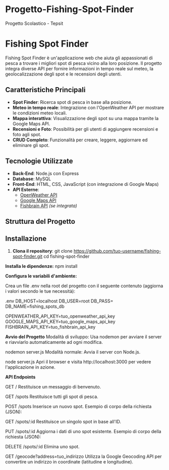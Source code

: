 # Progetto-Fishing-Spot-Finder
Progetto Scolastico - Tepsit
# Fishing Spot Finder

Fishing Spot Finder è un'applicazione web che aiuta gli appassionati di pesca a trovare i migliori spot di pesca vicino alla loro posizione. Il progetto integra diverse API per fornire informazioni in tempo reale sul meteo, la geolocalizzazione degli spot e le recensioni degli utenti.

## Caratteristiche Principali

- **Spot Finder**: Ricerca spot di pesca in base alla posizione.
- **Meteo in tempo reale**: Integrazione con l'OpenWeather API per mostrare le condizioni meteo locali.
- **Mappa interattiva**: Visualizzazione degli spot su una mappa tramite la Google Maps API.
- **Recensioni e Foto**: Possibilità per gli utenti di aggiungere recensioni e foto agli spot.
- **CRUD Completo**: Funzionalità per creare, leggere, aggiornare ed eliminare gli spot.

## Tecnologie Utilizzate

- **Back-End**: Node.js con Express
- **Database**: MySQL
- **Front-End**: HTML, CSS, JavaScript (con integrazione di Google Maps)
- **API Esterne**:
  - [OpenWeather API](https://openweathermap.org/api)
  - [Google Maps API](https://developers.google.com/maps)
  - [Fishbrain API](https://fishbrain.com/api) *(se integrata)*

## Struttura del Progetto

## Installazione

1. **Clona il repository**:
   git clone https://github.com/tuo-username/fishing-spot-finder.git
   cd fishing-spot-finder

**Installa le dipendenze:**
  npm install

**Configura le variabili d'ambiente:**

  Crea un file .env nella root del progetto con il seguente contenuto (aggiorna i valori secondo le tue necessità):
  
  .env
  DB_HOST=localhost
  DB_USER=root
  DB_PASS=
  DB_NAME=fishing_spots_db
  
  OPENWEATHER_API_KEY=tuo_openweather_api_key
  GOOGLE_MAPS_API_KEY=tuo_google_maps_api_key
  FISHBRAIN_API_KEY=tuo_fishbrain_api_key
  
**Avvio del Progetto**
  Modalità di sviluppo: Usa nodemon per avviare il server e riavviarlo automaticamente ad ogni modifica.
  
  nodemon server.js
  Modalità normale: Avvia il server con Node.js.
  
  node server.js
  Apri il browser e visita http://localhost:3000 per vedere l'applicazione in azione.

**API Endpoints**
  
  GET /
  Restituisce un messaggio di benvenuto.
  
  GET /spots
  Restituisce tutti gli spot di pesca.
  
  POST /spots
  Inserisce un nuovo spot.
  Esempio di corpo della richiesta (JSON):
  
  GET /spots/:id
  Restituisce un singolo spot in base all'ID.
  
  PUT /spots/:id
  Aggiorna i dati di uno spot esistente.
  Esempio di corpo della richiesta (JSON):
  
  DELETE /spots/:id
  Elimina uno spot.
  
  GET /geocode?address=tuo_indirizzo
  Utilizza la Google Geocoding API per convertire un indirizzo in coordinate (latitudine e longitudine).
